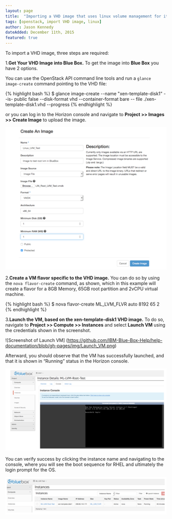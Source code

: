 ```yaml
---
layout: page
title:  "Importing a VHD image that uses linux volume management for its root directory"
tags: [openstack, import VHD image, linux]
author: Jason Kennedy
dateAdded: December 11th, 2015
featured: true
---
```


To import a VHD image, three steps are required:

1.**Get Your VHD Image into Blue Box.** To get the image into **Blue Box** you have 2 options.

You can use the OpenStack API command line tools and run a `glance image-create` command pointing to the VHD file:

{% highlight bash %}
$ glance image-create --name "xen-template-disk1" --is-
public false --disk-format vhd --container-format bare --
file ./xen-template-disk1.vhd --progress
{% endhighlight %}

or you can log in to the Horizon console and navigate to **Project >> Images >> Create Image** to upload the image.

![Create an Image](https://github.com/IBM-Blue-Box-Help/help-documentation/blob/gh-pages/img/Create_An_Image.png)


2.**Create a VM flavor specific to the VHD image.** You can do so by using the `nova flavor-create` command, as shown, which in this example will create a flavor for a 8GB Memory, 65GB root partition and 2vCPU virtual machine.

{% highlight bash %}
$ nova flavor-create ML_LVM_FLVR auto 8192 65 2
{% endhighlight %}

3.**Launch the VM, based on the xen-template-disk1 VHD image.** To do so, navigate to **Project >> Compute >> Instances** and select **Launch VM** using the credentials shown in the screenshot.

![Screenshot of Launch VM] (https://github.com/IBM-Blue-Box-Help/help-documentation/blob/gh-pages/img/Launch_VM.png)


Afterward, you should observe that the VM has successfully launched, and that it is shown in “Running” status in the Horizon console.

![Running status](https://github.com/IBM-Blue-Box-Help/help-documentation/blob/gh-pages/img/Running_Status.png)


You can verify success by clicking the instance name and navigating to the console, where you will see the boot sequence for RHEL and ultimately the login prompt for the OS.

![Console view](https://github.com/IBM-Blue-Box-Help/help-documentation/blob/gh-pages/img/Console_View.png)
